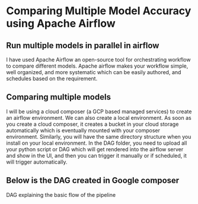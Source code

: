 # Comparing Multiple Model Accuracy using Apache Airflow

## Run multiple models in parallel in airflow

I have used Apache Airflow an open-source tool for orchestrating workflow to compare different models. Apache airflow makes your workflow simple, well organized, and more systematic which can be easily authored, and schedules based on the requirement.

## Comparing multiple models
I will be using a cloud composer (a GCP based managed services) to create an airflow environment. We can also create a local environment. As soon as you create a cloud composer, it creates a bucket in your cloud storage automatically which is eventually mounted with your composer environment. Similarly, you will have the same directory structure when you install on your local environment. In the DAG folder, you need to upload all your python script or DAG which will get rendered into the airflow server and show in the UI, and then you can trigger it manually or if scheduled, it will trigger automatically.

## Below is the DAG created in Google composer
DAG explaining the basic flow of the pipeline
